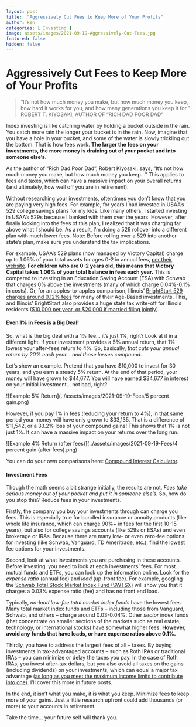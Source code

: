 ```yaml
---
layout: post
title:  "Aggressively Cut Fees to Keep More of Your Profits"
author: ken
categories: [ Investing ]
image: assets/images/2021-09-19-Aggressively-Cut-Fees.jpg
featured: false
hidden: false
---
```


# Aggressively Cut Fees to Keep More of Your Profits

> “It’s not how much money you make, but how much money you keep, how hard it works for you, and how many generations you keep it for.”
> ROBERT T. KIYOSAKI, AUTHOR OF “RICH DAD POOR DAD”

Index investing is like catching water by holding a bucket outside in the rain.  You catch more rain the longer your bucket is in the rain.  Now, imagine that you have a hole in your bucket, and some of the water is slowly trickling out the bottom.  That is how fees work.  **The larger the fees on your investments, the more money is draining out of your pocket and into someone else’s.**

As the author of “Rich Dad Poor Dad”, Robert Kiyosaki, says, “It’s not how much money you make, but how much money you keep…”  This applies to fees and taxes, which can have a massive impact on your overall returns (and ultimately, how well off you are in retirement).

Without researching your investments, oftentimes you don’t know that you are paying very high fees.  For example, for years I had invested in USAA’s 529 college savings plans for my kids.  Like many others, I started investing in USAA’s 529s because I banked with them over the years.  However, after finally looking into the fees of this plan, I realized that it was charging far above what I should be. As a result, I’m doing a 529 rollover into a different plan with much lower fees. Note: Before rolling over a 529 into another state’s plan, make sure you understand the tax implications.

For example, USAA’s 529 plans (now managed by Victory Capital) charge up to 1.06% of your total assets for ages 0-2 in annual fees, [per their website](https://investor.vcm.com/products/usaa-529-college-savings-plan/usaa-529-college-savings-plan-details/usaa-529-college-savings-plan-performance). **For children who are 0-2 years old, this means that Victory Capital takes 1.06% of your total balance in fees each year.**  This is compared to investing in an Education Saving Account (ESA) with Schwab that charges 0% above the investments (many of which charge 0.04%-0.1% in costs).  Or, for an apples-to-apples comparison, Illinois’ [BrightStart 529 charges around 0.12% fees](https://www.brightstart.com/performance/daily/?portfolio=all) for many of their Age-Based investments.  This, and Illinois’ BrightStart also provides a huge state tax write-off for Illinois residents ([$10,000 per year, or $20,000 if married filing jointly](https://www.brightstart.com/tax-center/)).

#### Even 1% in Fees is a Big Deal!

So, what is the big deal with a 1% fee… it’s just 1%, right?  Look at it in a different light.  If your investment provides a 5% annual return, that 1% lowers your after-fees return to 4%.  So, basically, *that cuts your annual return by 20% each year… and those losses compound.*

Let’s show an example.  Pretend that you have $10,000 to invest for 30 years, and you earn a steady 5% return.  At the end of that period, your money will have grown to $44,677. You will have earned $34,677 in interest on your initial investment… not bad, right?

![Example 5% Return](../assets/images/2021-09-19-Fees/5 percent gain.png)

However, if you pay 1% in fees (reducing your return to 4%), in that same period your money will have only grown to $33,135.  That is a difference of $11,542, or a 33.2% loss of your compound gains! This shows that 1% is not just 1%. It can have a massive impact on your returns over the long run.

![Example 4% Return (after fees)](../assets/images/2021-09-19-Fees/4 percent gain (after fees).png)

You can do your own comparisons here: [Compound Interest Calculator](http://www.helpfulcalculators.com/compound-interest-calculator).

#### Investment Fees

Though the math seems a bit strange initially, the results are not.  *Fees take serious money out of your pocket and put it in someone else’s.*  So, how do you stop this?  Reduce fees in your investments.

Firstly, the company you buy your investments through can charge you fees.  This is especially true for bundled insurance or annuity products (like whole life insurance, which can charge 90%+ in fees for the first 10-15 years), but also for college savings accounts (like 529s or ESAs) and even brokerage or IRAs.  Because there are many low- or even zero-fee options for investing (like Schwab, Vanguard, TD Ameritrade, etc.), find the lowest fee options for your investments.  

Second, look at what investments you are purchasing in these accounts.  Before investing, you need to look at each investments’ fees. For most mutual funds and ETFs, you can look up the information online.  Look for the _expense ratio_ (annual fee) and _load_ (up-front fee).  For example, googling the [Schwab Total Stock Market Index Fund (SWTSX)](https://www.google.com/finance/quote/SWTSX:MUTF?sa=X&ved=2ahUKEwjug9-4vYvzAhXVLs0KHVzJDkYQ3ecFegQIDRAR&window=1M) will show you that it charges a 0.03% expense ratio (fee) and has no front end load.  

Typically, _no-load low-fee total market index funds_ have the lowest fees.  Many total market index funds and ETFs – including those from Vanguard, Schwab, and others – charge around 0.03-0.04%.  Other _sector_ index funds (that concentrate on smaller sections of the markets such as real estate, technology, or international stocks) have somewhat higher fees.  **However, avoid any funds that have loads, or have expense ratios above 0.1%.** 

Thirdly, you have to address the largest fees of all – taxes.  By buying investments in tax-advantaged accounts – such as Roth IRAs or traditional IRAs – you can minimize or delay the taxes you pay.  In the case of Roth IRAs, you invest after-tax dollars, but you also avoid all taxes on the gains (including dividends) on your investments, which can equal a major tax advantage ([as long as you meet the maximum income limits to contribute into one](https://www.irs.gov/retirement-plans/amount-of-roth-ira-contributions-that-you-can-make-for-2021)).  I’ll cover this more in future posts.  

In the end, it isn’t what you make, it is what you keep.  Minimize fees to keep more of your gains.  Just a little research upfront could add thousands (or more) to your accounts in retirement. 

Take the time… your future self will thank you.
